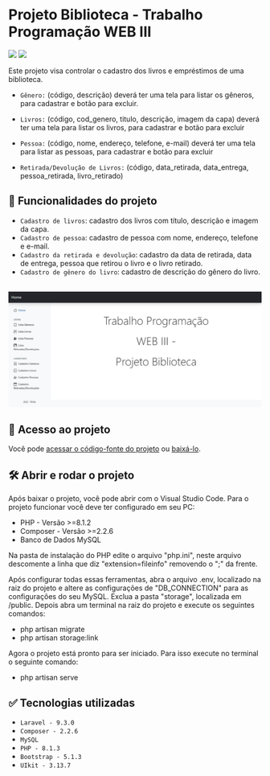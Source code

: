 # Projeto Biblioteca - Trabalho Programação WEB III
<p align="left">
    <img src="https://img.shields.io/badge/Status-Conclu%C3%ADdo-brightgreen?style=for-the-badge"/>
    <img src="https://img.shields.io/github/license/GabrielSchiavo/projeto-biblioteca?color=blue&style=for-the-badge"/>
</p>

Este projeto visa controlar o cadastro dos livros e empréstimos de uma biblioteca.

* `Gênero:` (código, descrição) deverá ter uma tela para listar os gêneros, para cadastrar e botão para excluir.

* `Livros:` (código, cod_genero, titulo, descrição, imagem da capa) deverá ter uma tela para listar os livros, para cadastrar e botão para excluir

* `Pessoa:` (código, nome, endereço, telefone, e-mail) deverá ter uma tela para listar as pessoas, para cadastrar e botão para excluir

* `Retirada/Devolução de Livros:` (código, data_retirada, data_entrega, pessoa_retirada, livro_retirado)

## :hammer: Funcionalidades do projeto
- `Cadastro de livros`: cadastro dos livros com título, descrição e imagem da capa.
- `Cadastro de pessoa`: cadastro de pessoa com nome, endereço, telefone e e-mail.
- `Cadastro da retirada e devolução`: cadastro da data de retirada, data de entrega, pessoa que retirou o livro e o livro retirado.
- `Cadastro de gênero do livro`: cadastro de descrição do gênero do livro.

<br>
<img src="./public/img/screenshots/screenshot1_tela_inicial.jpg" alt="Screenshot tela inicial"/>

## :file_folder: Acesso ao projeto
Você pode [acessar o código-fonte do projeto](https://github.com/GabrielSchiavo/projeto-biblioteca) ou [baixá-lo](https://github.com/GabrielSchiavo/projeto-biblioteca/archive/refs/heads/main.zip).

## 	:hammer_and_wrench: Abrir e rodar o projeto
Após baixar o projeto, você pode abrir com o Visual Studio Code. Para o projeto funcionar você deve ter configurado em seu PC:

* PHP - Versão >=8.1.2
* Composer - Versão >=2.2.6
* Banco de Dados MySQL

Na pasta de instalação do PHP edite o arquivo "php.ini", neste arquivo descomente a linha que diz "extension=fileinfo" removendo o ";" da frente.

Após configurar todas essas ferramentas, abra o arquivo .env, localizado na raiz do projeto e altere as configurações de "DB_CONNECTION" para as configurações do seu MySQL. Exclua a pasta "storage", localizada em /public. Depois abra um terminal na raiz do projeto e execute os seguintes comandos:

* php artisan migrate
* php artisan storage:link

Agora o projeto está pronto para ser iniciado. Para isso execute no terminal o seguinte comando:

* php artisan serve

## :white_check_mark: Tecnologias utilizadas
* `Laravel - 9.3.0`
* `Composer - 2.2.6`
* `MySQL`
* `PHP - 8.1.3`
* `Bootstrap - 5.1.3`
* `UIkit - 3.13.7`
